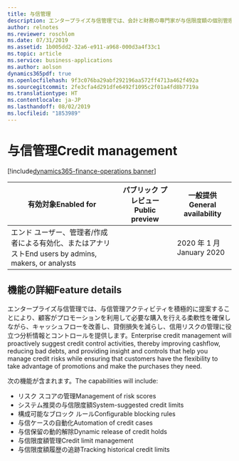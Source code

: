 ```yaml
---
title: 与信管理
description: エンタープライズ与信管理では、会計と財務の専門家が与信限度額の個別管理、プロセスの自動化、またはその両方を行えるコントロールが追加されます。
author: relnotes
ms.reviewer: roschlom
ms.date: 07/31/2019
ms.assetid: 1b005dd2-32a6-e911-a968-000d3a4f33c1
ms.topic: article
ms.service: business-applications
ms.author: aolson
dynamics365pdf: true
ms.openlocfilehash: 9f3c076ba29abf292196aa572ff4713a462f492a
ms.sourcegitcommit: 2fe3cfa4d291dfe6492f1095c2f01a4fd8b7719a
ms.translationtype: HT
ms.contentlocale: ja-JP
ms.lasthandoff: 08/02/2019
ms.locfileid: "1853989"
---
```

# <a name="credit-management"></a><span data-ttu-id="d34b6-103">与信管理</span><span class="sxs-lookup"><span data-stu-id="d34b6-103">Credit management</span></span>
[!include[dynamics365-finance-operations banner](../includes/dynamics365-finance-operations.md)]

| <span data-ttu-id="d34b6-104">有効対象</span><span class="sxs-lookup"><span data-stu-id="d34b6-104">Enabled for</span></span>    |  <span data-ttu-id="d34b6-105">パブリック プレビュー</span><span class="sxs-lookup"><span data-stu-id="d34b6-105">Public preview</span></span> | <span data-ttu-id="d34b6-106">一般提供</span><span class="sxs-lookup"><span data-stu-id="d34b6-106">General availability</span></span> | 
| ---------- | ---------- |---------- |
|<span data-ttu-id="d34b6-107">エンド ユーザー、管理者/作成者による有効化、またはアナリスト</span><span class="sxs-lookup"><span data-stu-id="d34b6-107">End users by admins, makers, or analysts</span></span>|| <span data-ttu-id="d34b6-108">2020 年 1 月</span><span class="sxs-lookup"><span data-stu-id="d34b6-108">January 2020</span></span>|






## <a name="feature-details"></a><span data-ttu-id="d34b6-109">機能の詳細</span><span class="sxs-lookup"><span data-stu-id="d34b6-109">Feature details</span></span>
<!--feature detail start -->
<span data-ttu-id="d34b6-110">エンタープライズ与信管理では、与信管理アクティビティを積極的に提案することにより、顧客がプロモーションを利用して必要な購入を行える柔軟性を確保しながら、キャッシュフローを改善し、貸倒損失を減らし、信用リスクの管理に役立つ分析情報とコントロールを提供します。</span><span class="sxs-lookup"><span data-stu-id="d34b6-110">Enterprise credit management will proactively suggest credit control activities, thereby improving cashflow, reducing bad debts, and providing insight and controls that help you manage credit risks while ensuring that customers have the flexibility to take advantage of promotions and make the purchases they need.</span></span>

<span data-ttu-id="d34b6-111">次の機能が含まれます。</span><span class="sxs-lookup"><span data-stu-id="d34b6-111">The capabilities will include:</span></span>
- <span data-ttu-id="d34b6-112">リスク スコアの管理</span><span class="sxs-lookup"><span data-stu-id="d34b6-112">Management of risk scores</span></span>
- <span data-ttu-id="d34b6-113">システム推奨の与信限度額</span><span class="sxs-lookup"><span data-stu-id="d34b6-113">System-suggested credit limits</span></span>
- <span data-ttu-id="d34b6-114">構成可能なブロック ルール</span><span class="sxs-lookup"><span data-stu-id="d34b6-114">Configurable blocking rules</span></span>
- <span data-ttu-id="d34b6-115">与信ケースの自動化</span><span class="sxs-lookup"><span data-stu-id="d34b6-115">Automation of credit cases</span></span>
- <span data-ttu-id="d34b6-116">与信保留の動的解除</span><span class="sxs-lookup"><span data-stu-id="d34b6-116">Dynamic release of credit holds</span></span>
- <span data-ttu-id="d34b6-117">与信限度額管理</span><span class="sxs-lookup"><span data-stu-id="d34b6-117">Credit limit management</span></span>
- <span data-ttu-id="d34b6-118">与信限度額履歴の追跡</span><span class="sxs-lookup"><span data-stu-id="d34b6-118">Tracking historical credit limits</span></span>
<!--feature detail end -->











